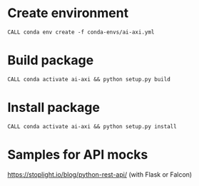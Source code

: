 # Create environment
`CALL conda env create -f conda-envs/ai-axi.yml`
# Build package
`CALL conda activate ai-axi && python setup.py build`
# Install package
`CALL conda activate ai-axi && python setup.py install`

# Samples for API mocks
https://stoplight.io/blog/python-rest-api/ (with Flask or Falcon)
